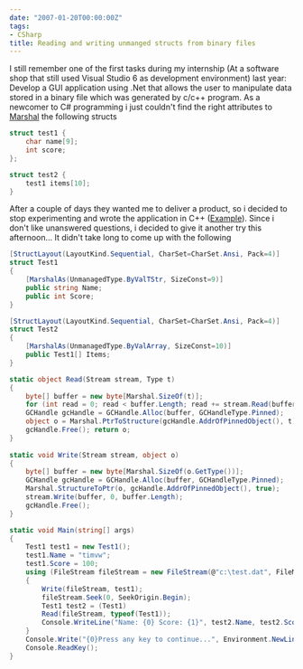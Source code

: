 ```yaml
---
date: "2007-01-20T00:00:00Z"
tags:
- CSharp
title: Reading and writing unmanged structs from binary files
---
```

I still remember one of the first tasks during my internship (At a software shop that still used Visual Studio 6 as development environment) last year: Develop a GUI application using .Net that allows the user to manipulate data stored in a binary file which was generated by c/c++ program. As a newcomer to C# programming i just couldn't find the right attributes to [Marshal](http://msdn2.microsoft.com/en-us/library/04fy9ya1.aspx) the following structs

```cpp
struct test1 {
	char name[9];
	int score;
};

struct test2 {
	test1 items[10];
}
```

After a couple of days they wanted me to deliver a product, so i decided to stop experimenting and wrote the application in C++ ([Example](http://www.timvw.be/reading-unmanaged-structs-with-net/)). Since i don't like unanswered questions, i decided to give it another try this afternoon... It didn't take long to come up with the following

```csharp
[StructLayout(LayoutKind.Sequential, CharSet=CharSet.Ansi, Pack=4)]
struct Test1
{
	[MarshalAs(UnmanagedType.ByValTStr, SizeConst=9)]
	public string Name;
	public int Score;
}

[StructLayout(LayoutKind.Sequential, CharSet=CharSet.Ansi, Pack=4)]
struct Test2
{
	[MarshalAs(UnmanagedType.ByValArray, SizeConst=10)]
	public Test1[] Items;
}

static object Read(Stream stream, Type t)
{
	byte[] buffer = new byte[Marshal.SizeOf(t)];
	for (int read = 0; read < buffer.Length; read += stream.Read(buffer, read, buffer.Length)) ; 
	GCHandle gcHandle = GCHandle.Alloc(buffer, GCHandleType.Pinned); 
	object o = Marshal.PtrToStructure(gcHandle.AddrOfPinnedObject(), t); 
	gcHandle.Free(); return o; 
} 
	
static void Write(Stream stream, object o) 
{ 
	byte[] buffer = new byte[Marshal.SizeOf(o.GetType())]; 
	GCHandle gcHandle = GCHandle.Alloc(buffer, GCHandleType.Pinned); 
	Marshal.StructureToPtr(o, gcHandle.AddrOfPinnedObject(), true); 
	stream.Write(buffer, 0, buffer.Length); 
	gcHandle.Free(); 
} 

static void Main(string[] args) 
{ 
	Test1 test1 = new Test1(); 
	test1.Name = "timvw"; 
	test1.Score = 100; 
	using (FileStream fileStream = new FileStream(@"c:\test.dat", FileMode.OpenOrCreate)) 
	{ 
		Write(fileStream, test1); 
		fileStream.Seek(0, SeekOrigin.Begin); 
		Test1 test2 = (Test1) 
		Read(fileStream, typeof(Test1)); 
		Console.WriteLine("Name: {0} Score: {1}", test2.Name, test2.Score); 
	} 
	Console.Write("{0}Press any key to continue...", Environment.NewLine); 
	Console.ReadKey(); 
}
```
